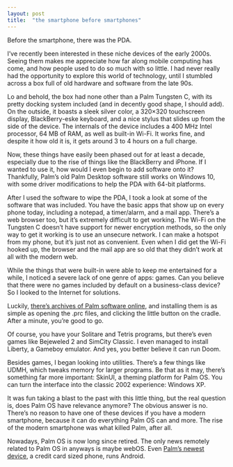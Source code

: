 ```yaml
---
layout: post
title:  "the smartphone before smartphones"
---
```


Before the smartphone, there was the PDA.

I’ve recently been interested in these niche devices of the early 2000s. Seeing them makes me appreciate how far along mobile computing has come, and how people used to do so much with so little. I had never really had the opportunity to explore this world of technology, until I stumbled across a box full of old hardware and software from the late 90s.

Lo and behold, the box had none other than a Palm Tungsten C, with its pretty docking system included (and in decently good shape, I should add). On the outside, it boasts a sleek silver color, a 320×320 touchscreen display, BlackBerry-eske keyboard, and a nice stylus that slides up from the side of the device. The internals of the device includes a 400 MHz Intel processor, 64 MB of RAM, as well as built-in Wi-Fi. It works fine, and despite it how old it is, it gets around 3 to 4 hours on a full charge.

Now, these things have easily been phased out for at least a decade, especially due to the rise of things like the BlackBerry and iPhone. If I wanted to use it, how would I even begin to add software onto it? Thankfully, Palm’s old Palm Desktop software still works on Windows 10, with some driver modifications to help the PDA with 64-bit platforms.

After I used the software to wipe the PDA, I took a look at some of the software that was included. You have the basic apps that show up on every phone today, including a notepad, a timer/alarm, and a mail app. There’s a web browser too, but it’s extremely difficult to get working. The Wi-Fi on the Tungsten C doesn’t have support for newer encryption methods, so the only way to get it working is to use an unsecure network. I can make a hotspot from my phone, but it’s just not as convenient. Even when I did get the Wi-Fi hooked up, the browser and the mail app are so old that they didn’t work at all with the modern web.

While the things that were built-in were able to keep me entertained for a while, I noticed a severe lack of one genre of apps: games. Can you believe that there were no games included by default on a business-class device? So I looked to the Internet for solutions.

Luckily, [there’s archives of Palm software online](http://palmdb.net), and installing them is as simple as opening the .prc files, and clicking the little button on the cradle. After a minute, you’re good to go.

Of course, you have your Solitare and Tetris programs, but there’s even games like Bejeweled 2 and SimCity Classic. I even managed to install Liberty, a Gameboy emulator. And yes, you better believe it can run Doom.

Besides games, I began looking into utilities. There’s a few things like UDMH, which tweaks memory for larger programs. Be that as it may, there’s something far more important: SkinUI, a theming platform for Palm OS. You can turn the interface into the classic 2002 experience: Windows XP.

It was fun taking a blast to the past with this little thing, but the real question is, does Palm OS have relevance anymore? The obvious answer is no. There’s no reason to have one of these devices if you have a modern smartphone, because it can do everything Palm OS can and more. The rise of the modern smartphone was what killed Palm, after all.

Nowadays, Palm OS is now long since retired. The only news remotely related to Palm OS in anyways is maybe webOS. Even [Palm’s newest device](https://palm.com/), a credit card sized phone, runs Android.

